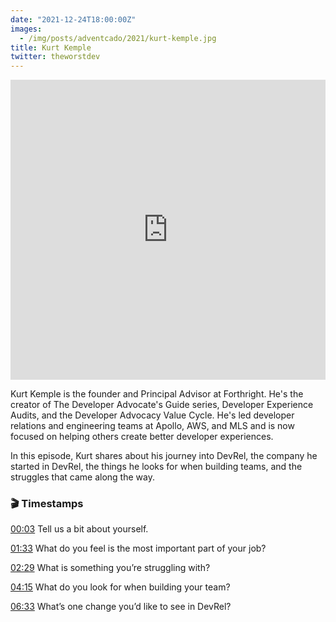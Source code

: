```yaml
---
date: "2021-12-24T18:00:00Z"
images:
  - /img/posts/adventcado/2021/kurt-kemple.jpg
title: Kurt Kemple
twitter: theworstdev
---
```


<iframe width="100%" height="480" src="https://www.youtube.com/embed/n54wl1Nd5Cc?controls=0" frameborder="0" allow="accelerometer; autoplay; clipboard-write; encrypted-media; gyroscope; picture-in-picture" allowfullscreen></iframe>

Kurt Kemple is the founder and Principal Advisor at Forthright. He's the creator of The Developer Advocate's Guide series, Developer Experience Audits, and the Developer Advocacy Value Cycle. He's led developer relations and engineering teams at Apollo, AWS, and MLS and is now focused on helping others create better developer experiences.

In this episode, Kurt shares about his journey into DevRel, the company he started in DevRel, the things he looks for when building teams, and the struggles that came along the way.

### 🎬 Timestamps
[00:03](https://www.youtube.com/watch?v=n54wl1Nd5Cc&t=3s) Tell us a bit about yourself.

[01:33](https://www.youtube.com/watch?v=n54wl1Nd5Cc&t=93s)  What do you feel is the most important part of your job?

[02:29](https://www.youtube.com/watch?v=n54wl1Nd5Cc&t=149s)  What is something you’re struggling with?

[04:15](https://www.youtube.com/watch?v=n54wl1Nd5Cc&t=255s) What do you look for when building your team?

[06:33](https://www.youtube.com/watch?v=n54wl1Nd5Cc&t=393s) What’s one change you’d like to see in DevRel?
